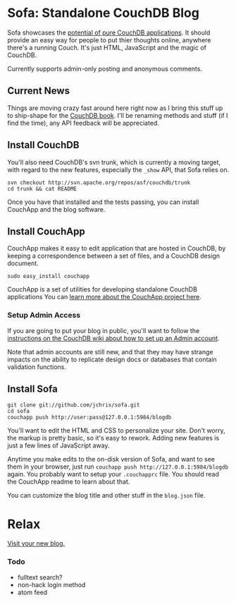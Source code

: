 # Sofa: Standalone CouchDB Blog

Sofa showcases the [potential of pure CouchDB applications](http://jchris.mfdz.com/code/2008/10/standalone_applications_with_co). It should provide an easy way for people to put thier thoughts online, anywhere there's a running Couch. It's just HTML, JavaScript and the magic of CouchDB.

Currently supports admin-only posting and anonymous comments.

## Current News

Things are moving crazy fast around here right now as I bring this stuff up to ship-shape for the [CouchDB book](http://books.couchdb.org). I'll be renaming methods and stuff (if I find the time), any API feedback will be appreciated.

## Install CouchDB

You'll also need CouchDB's svn trunk, which is currently a moving target, with regard to the new features, especially the `_show` API, that Sofa relies on.

    svn checkout http://svn.apache.org/repos/asf/couchdb/trunk
    cd trunk && cat README

Once you have that installed and the tests passing, you can install CouchApp
and the blog software. 

## Install CouchApp

CouchApp makes it easy to edit application that are hosted in CouchDB, by keeping a correspondence between a set of files, and a CouchDB design document.

    sudo easy_install couchapp

CouchApp is a set of utilities for developing standalone CouchDB applications You can [learn more about the CouchApp project here](http://github.com/jchris/couchapp/tree/master).


### Setup Admin Access

If you are going to put your blog in public, you'll want to follow the [instructions on the CouchDB wiki about how to set up an Admin account](http://wiki.apache.org/couchdb/Setting_up_an_Admin_account).

Note that admin accounts are still new, and that they may have strange impacts on the ability to replicate design docs or databases that contain validation functions.

## Install Sofa

    git clone git://github.com/jchris/sofa.git
    cd sofa
    couchapp push http://user:pass@127.0.0.1:5984/blogdb 
  
You'll want to edit the HTML and CSS to personalize your site. Don't worry, the markup is pretty basic, so it's easy to rework. Adding new features is just a few lines of JavaScript away.

Anytime you make edits to the on-disk version of Sofa, and want to see them in your browser, just run `couchapp push http://127.0.0.1:5984/blogdb` again. You probably want to setup your `.couchapprc` file. You should read the CouchApp readme to learn about that.

You can customize the blog title and other stuff in the `blog.json` file.

# Relax

[Visit your new blog.](http://127.0.0.1:5984/blogdb/_design/sofa/index.html)


### Todo

 * fulltext search?
 * non-hack login method
 * atom feed
 